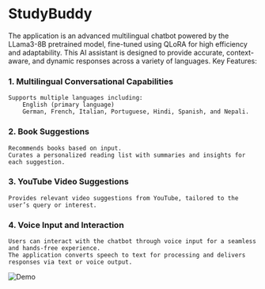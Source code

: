 # StudyBuddy
The application is an advanced multilingual chatbot powered by the LLama3-8B pretrained model, fine-tuned using QLoRA for high efficiency and adaptability. This AI assistant is designed to provide accurate, context-aware, and dynamic responses across a variety of languages.
Key Features:

### 1. Multilingual Conversational Capabilities

    Supports multiple languages including:
        English (primary language)
        German, French, Italian, Portuguese, Hindi, Spanish, and Nepali.


### 2. Book Suggestions

    Recommends books based on input.
    Curates a personalized reading list with summaries and insights for each suggestion.

### 3. YouTube Video Suggestions

    Provides relevant video suggestions from YouTube, tailored to the user’s query or interest.


### 4. Voice Input and Interaction

    Users can interact with the chatbot through voice input for a seamless and hands-free experience.
    The application converts speech to text for processing and delivers responses via text or voice output.

![Demo](https://github.com/Genius-Stha/StudyBuddy/blob/main/Demo.gif)

    
